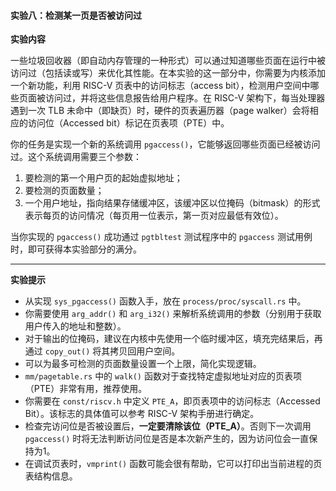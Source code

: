 #### 实验八：检测某一页是否被访问过

**实验内容**

一些垃圾回收器（即自动内存管理的一种形式）可以通过知道哪些页面在运行中被访问过（包括读或写）来优化其性能。在本实验的这一部分中，你需要为内核添加一个新功能，利用 RISC-V 页表中的访问标志（access bit），检测用户空间中哪些页面被访问过，并将这些信息报告给用户程序。在 RISC-V 架构下，每当处理器遇到一次 TLB 未命中（即缺页）时，硬件的页表遍历器（page walker）会将相应的访问位（Accessed bit）标记在页表项（PTE）中。

你的任务是实现一个新的系统调用 `pgaccess()`，它能够返回哪些页面已经被访问过。这个系统调用需要三个参数：

1. 要检测的第一个用户页的起始虚拟地址；
2. 要检测的页面数量；
3. 一个用户地址，指向结果存储缓冲区，该缓冲区以位掩码（bitmask）的形式表示每页的访问情况（每页用一位表示，第一页对应最低有效位）。

当你实现的 `pgaccess()` 成功通过 `pgtbltest` 测试程序中的 `pgaccess` 测试用例时，即可获得本实验部分的满分。

------

**实验提示**

- 从实现 `sys_pgaccess()` 函数入手，放在 `process/proc/syscall.rs` 中。
- 你需要使用 `arg_addr()` 和 `arg_i32()` 来解析系统调用的参数（分别用于获取用户传入的地址和整数）。
- 对于输出的位掩码，建议在内核中先使用一个临时缓冲区，填充完结果后，再通过 `copy_out()` 将其拷贝回用户空间。
- 可以为最多可检测的页面数量设置一个上限，简化实现逻辑。
- `mm/pagetable.rs` 中的 `walk()` 函数对于查找特定虚拟地址对应的页表项（PTE）非常有用，推荐使用。
- 你需要在 `const/riscv.h` 中定义 `PTE_A`，即页表项中的访问标志（Accessed Bit）。该标志的具体值可以参考 RISC-V 架构手册进行确定。
- 检查完访问位是否被设置后，**一定要清除该位（PTE_A）**。否则下一次调用 `pgaccess()` 时将无法判断访问位是否是本次新产生的，因为访问位会一直保持为1。
- 在调试页表时，`vmprint()` 函数可能会很有帮助，它可以打印出当前进程的页表结构信息。